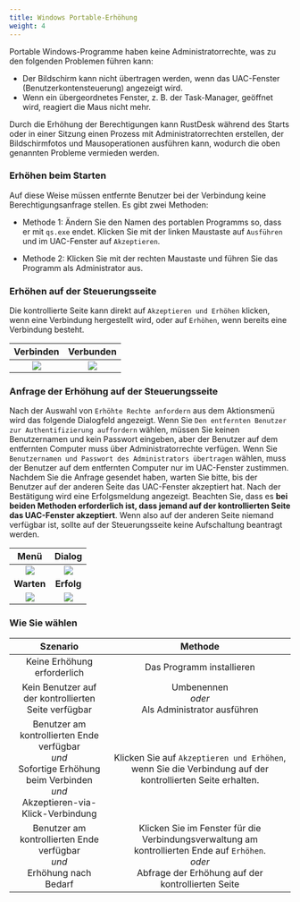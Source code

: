 ```yaml
---
title: Windows Portable-Erhöhung
weight: 4
---
```


Portable Windows-Programme haben keine Administratorrechte, was zu den folgenden Problemen führen kann:

- Der Bildschirm kann nicht übertragen werden, wenn das UAC-Fenster (Benutzerkontensteuerung) angezeigt wird.
- Wenn ein übergeordnetes Fenster, z. B. der Task-Manager, geöffnet wird, reagiert die Maus nicht mehr.

Durch die Erhöhung der Berechtigungen kann RustDesk während des Starts oder in einer Sitzung einen Prozess mit Administratorrechten erstellen, der Bildschirmfotos und Mausoperationen ausführen kann, wodurch die oben genannten Probleme vermieden werden.

### Erhöhen beim Starten

Auf diese Weise müssen entfernte Benutzer bei der Verbindung keine Berechtigungsanfrage stellen. Es gibt zwei Methoden:

* Methode 1: Ändern Sie den Namen des portablen Programms so, dass er mit `qs.exe` endet. Klicken Sie mit der linken Maustaste auf `Ausführen` und im UAC-Fenster auf `Akzeptieren`.

* Methode 2: Klicken Sie mit der rechten Maustaste und führen Sie das Programm als Administrator aus.

### Erhöhen auf der Steuerungsseite

Die kontrollierte Seite kann direkt auf `Akzeptieren und Erhöhen` klicken, wenn eine Verbindung hergestellt wird, oder auf `Erhöhen`, wenn bereits eine Verbindung besteht.

| Verbinden | Verbunden |
| :---: | :---: |
| ![](/docs/en/client/Windows%20Portable%20Elevation/images/cm_unauth.jpg) | ![](/docs/en/client/Windows%20Portable%20Elevation/images/cm_auth.jpg) |

### Anfrage der Erhöhung auf der Steuerungsseite

Nach der Auswahl von `Erhöhte Rechte anfordern` aus dem Aktionsmenü wird das folgende Dialogfeld angezeigt. Wenn Sie `Den entfernten Benutzer zur Authentifizierung auffordern` wählen, müssen Sie keinen Benutzernamen und kein Passwort eingeben, aber der Benutzer auf dem entfernten Computer muss über Administratorrechte verfügen. Wenn Sie `Benutzernamen und Passwort des Administrators übertragen` wählen, muss der Benutzer auf dem entfernten Computer nur im UAC-Fenster zustimmen. Nachdem Sie die Anfrage gesendet haben, warten Sie bitte, bis der Benutzer auf der anderen Seite das UAC-Fenster akzeptiert hat. Nach der Bestätigung wird eine Erfolgsmeldung angezeigt. Beachten Sie, dass es **bei beiden Methoden erforderlich ist, dass jemand auf der kontrollierten Seite das UAC-Fenster akzeptiert**. Wenn also auf der anderen Seite niemand verfügbar ist, sollte auf der Steuerungsseite keine Aufschaltung beantragt werden.

| Menü | Dialog |
| :---: | :---: |
| ![](/docs/en/client/Windows%20Portable%20Elevation/images/menu.png) | ![](/docs/en/client/Windows%20Portable%20Elevation/images/dialog.png) |
| **Warten** | **Erfolg** |
| ![](/docs/en/client/Windows%20Portable%20Elevation/images/wait.png) | ![](/docs/en/client/Windows%20Portable%20Elevation/images/success.png) |

### Wie Sie wählen

| Szenario | Methode |
| :---: | :---: |
| Keine Erhöhung erforderlich | Das Programm installieren |
| Kein Benutzer auf der kontrollierten Seite verfügbar | Umbenennen<br/>*oder*<br/> Als Administrator ausführen |
| Benutzer am kontrollierten Ende verfügbar<br/>*und*<br/> Sofortige Erhöhung beim Verbinden<br/>*und*<br/> Akzeptieren-via-Klick-Verbindung | Klicken Sie auf `Akzeptieren und Erhöhen`, wenn Sie die Verbindung auf der kontrollierten Seite erhalten. |
| Benutzer am kontrollierten Ende verfügbar<br/>*und*<br/> Erhöhung nach Bedarf | Klicken Sie im Fenster für die Verbindungsverwaltung am kontrollierten Ende auf `Erhöhen`.<br/>*oder*<br/> Abfrage der Erhöhung auf der kontrollierten Seite |
